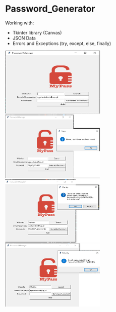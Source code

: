 # Password_Generator

Working with:
- Tkinter library (Canvas)
- JSON Data
- Errors and Exceptions (try, except, else, finally)

<p >
<img src="/photo/password_gen..png" width="300" height="200" ><img src="/photo/empty.png" width="300" height="200" ><img src="/photo/save.png" width="300" height="200" ><img src="/photo/search.png" width="300" height="200" >
</p>
